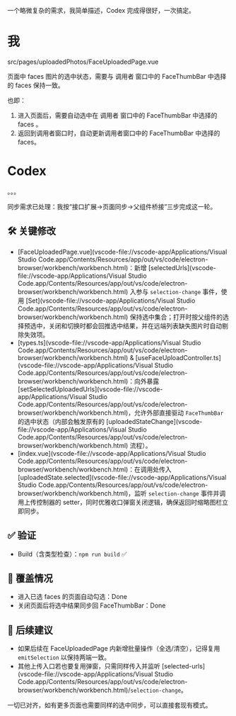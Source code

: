 一个略微复杂的需求，我简单描述，Codex 完成得很好，一次搞定。



# 我

src/pages/uploadedPhotos/FaceUploadedPage.vue

页面中 faces 图片的选中状态，需要与 调用者 窗口中的 FaceThumbBar 中选择的 faces 保持一致。

也即：

1. 进入页面后，需要自动选中在 调用者 窗口中的 FaceThumbBar 中选择的 faces 。
2. 返回到调用者窗口时，自动更新调用者窗口中的 FaceThumbBar 中选择的 faces。



# Codex

。。。

同步需求已处理：我按“接口扩展→页面同步→父组件桥接”三步完成这一轮。

## 🛠️ 关键修改

- [FaceUploadedPage.vue](vscode-file://vscode-app/Applications/Visual Studio Code.app/Contents/Resources/app/out/vs/code/electron-browser/workbench/workbench.html)：新增 [selectedUrls](vscode-file://vscode-app/Applications/Visual Studio Code.app/Contents/Resources/app/out/vs/code/electron-browser/workbench/workbench.html) 入参与 `selection-change` 事件，使用 [Set](vscode-file://vscode-app/Applications/Visual Studio Code.app/Contents/Resources/app/out/vs/code/electron-browser/workbench/workbench.html) 保持选中集合；打开时按父组件的选择预选中，关闭和切换时都会回推选中结果，并在远端列表缺失图片时自动剔除失效项。
- [types.ts](vscode-file://vscode-app/Applications/Visual Studio Code.app/Contents/Resources/app/out/vs/code/electron-browser/workbench/workbench.html) & [useFaceUploadController.ts](vscode-file://vscode-app/Applications/Visual Studio Code.app/Contents/Resources/app/out/vs/code/electron-browser/workbench/workbench.html)：向外暴露 [setSelectedUploadedUrls](vscode-file://vscode-app/Applications/Visual Studio Code.app/Contents/Resources/app/out/vs/code/electron-browser/workbench/workbench.html)，允许外部直接驱动 `FaceThumbBar` 的选中状态（内部会触发原有的 [uploadedStateChange](vscode-file://vscode-app/Applications/Visual Studio Code.app/Contents/Resources/app/out/vs/code/electron-browser/workbench/workbench.html) 流程）。
- [index.vue](vscode-file://vscode-app/Applications/Visual Studio Code.app/Contents/Resources/app/out/vs/code/electron-browser/workbench/workbench.html)：在调用处传入 [uploadedState.selected](vscode-file://vscode-app/Applications/Visual Studio Code.app/Contents/Resources/app/out/vs/code/electron-browser/workbench/workbench.html)，监听 `selection-change` 事件并调用上传控制器的 setter，同时优雅收口弹窗关闭逻辑，确保返回时缩略图栏立即同步。

## ✅ 验证

- Build（含类型检查）：`npm run build` ✅

## 📌 覆盖情况

- 进入已选 faces 的页面自动勾选：Done
- 关闭页面后将选中结果同步回 FaceThumbBar：Done

## 🔎 后续建议

- 如果后续在 FaceUploadedPage 内新增批量操作（全选/清空），记得复用 `emitSelection` 以保持两端一致。
- 其他上传入口若也要复用弹窗，只需同样传入并监听 [selected-urls](vscode-file://vscode-app/Applications/Visual Studio Code.app/Contents/Resources/app/out/vs/code/electron-browser/workbench/workbench.html)/`selection-change`。

一切已对齐，如有更多页面也需要同样的选中同步，可以直接套现有模式。

